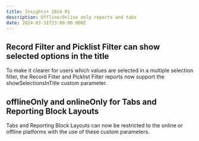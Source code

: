 ```yaml
---
title: Insights+ 2024 R1
description: Offline/Online only reports and tabs
date: 2024-03-31T23:00:00.000Z
---
```


## Record Filter and Picklist Filter can show selected options in the title

To make it clearer for users which values are selected in a multiple selection filter, the Record Filter and Picklist Filter reports now support the showSelectionsInTitle custom parameter.

## offlineOnly and onlineOnly for Tabs and Reporting Block Layouts

Tabs and Reporting Block Layouts can now be restricted to the online or offline platforms with the use of these custom parameters.
